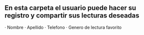 ## En esta carpeta el usuario puede hacer su registro y compartir sus lecturas deseadas
· Nombre
· Apellido
· Telefono
· Genero de lectura favorito
